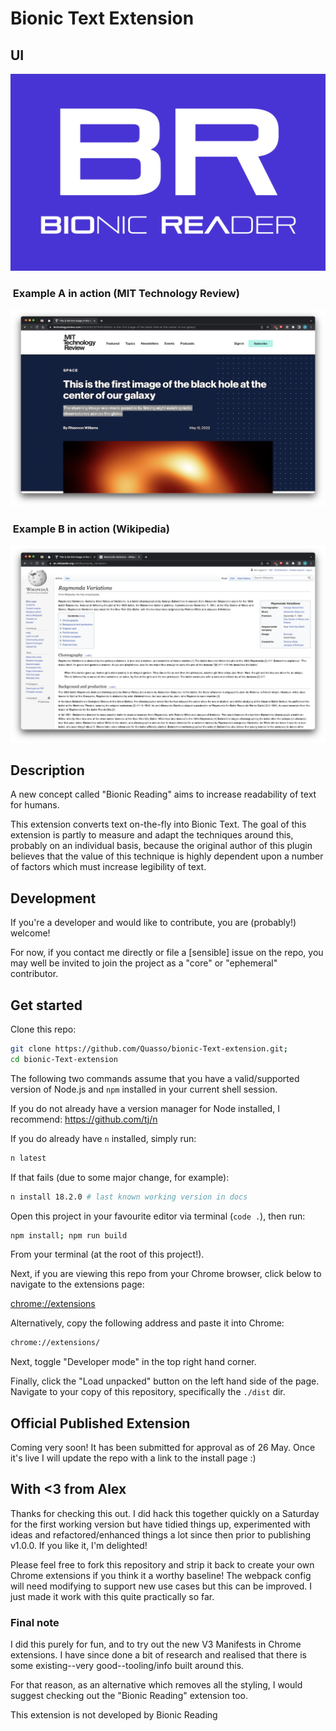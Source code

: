 # Bionic Text Extension

## UI

![BRE Cover Image](assets/bre-cover-image-chrome-webstore.png "Bionic Text Extension: Cover Image")

###  Example A in action (MIT Technology Review)

![MIT Technology Review](assets/Extension_MIT.png "Bionic Text Extension: MIT Technology Review")

###  Example B in action (Wikipedia)

![Wikipedia](assets/Extension_Wikipedia.png "Bionic Text Extension: Wikipedia")

## Description

A new concept called "Bionic Reading" aims to increase readability of text for humans.

This extension converts text on-the-fly into Bionic Text. The goal of this extension is partly to measure and adapt the techniques around this, probably on an individual basis, because the original author of this plugin believes that the value of this technique is highly dependent upon a number of factors which must increase legibility of text.

## Development

If you're a developer and would like to contribute, you are (probably!) welcome!

For now, if you contact me directly or file a [sensible] issue on the repo, you may well be invited to join the project as a "core" or "ephemeral" contributor.

## Get started

Clone this repo:

```zsh
git clone https://github.com/Quasso/bionic-Text-extension.git;
cd bionic-Text-extension
```

The following two commands assume that you have a valid/supported version of Node.js and `npm` installed in your current shell session.

If you do not already have a version manager for Node installed, I recommend: https://github.com/tj/n

If you do already have `n` installed, simply run:

```zsh
n latest
```

If that fails (due to some major change, for example):

```zsh
n install 18.2.0 # last known working version in docs
```

Open this project in your favourite editor via terminal (`code .`), then run:

```zsh
npm install; npm run build
```

From your terminal (at the root of this project!).

Next, if you are viewing this repo from your Chrome browser, click below to navigate to the extensions page:

[chrome://extensions](chrome://extensions)

Alternatively, copy the following address and paste it into Chrome:

```zsh
chrome://extensions/
```

Next, toggle "Developer mode" in the top right hand corner.

Finally, click the "Load unpacked" button on the left hand side of the page. Navigate to your copy of this repository, specifically the `./dist` dir.

## Official Published Extension

Coming very soon! It has been submitted for approval as of 26 May. Once it's live I will update the repo with a link to the install page :)

## With <3 from Alex

Thanks for checking this out. I did hack this together quickly on a Saturday for the first working version but have tidied things up, experimented with ideas and refactored/enhanced things a lot since then prior to publishing v1.0.0. If you like it, I'm delighted!

Please feel free to fork this repository and strip it back to create your own Chrome extensions if you think it a worthy baseline! The webpack config will need modifying to support new use cases but this can be improved. I just made it work with this quite practically so far.

### Final note

I did this purely for fun, and to try out the new V3 Manifests in Chrome extensions. I have since done a bit of research and realised that there is some existing--very good--tooling/info built around this.

For that reason, as an alternative which removes all the styling, I would suggest checking out the "Bionic Reading" extension too.

This extension is not developed by Bionic Reading 